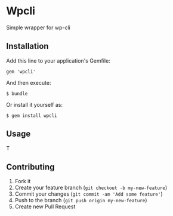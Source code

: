 # Wpcli

Simple wrapper for wp-cli

## Installation

Add this line to your application's Gemfile:

    gem 'wpcli'

And then execute:

    $ bundle

Or install it yourself as:

    $ gem install wpcli

## Usage

T

## Contributing

1. Fork it
2. Create your feature branch (`git checkout -b my-new-feature`)
3. Commit your changes (`git commit -am 'Add some feature'`)
4. Push to the branch (`git push origin my-new-feature`)
5. Create new Pull Request
